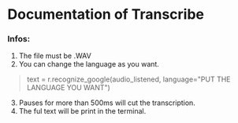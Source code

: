 # Documentation of Transcribe
### Infos:
1. The file must be .WAV <br>
2. You can change the language as you want.<br>
>text = r.recognize_google(audio_listened, language="PUT THE LANGUAGE YOU WANT")<br>
3. Pauses for more than 500ms will cut the transcription.<br>
4. The ful text will be print in the terminal.<br>
